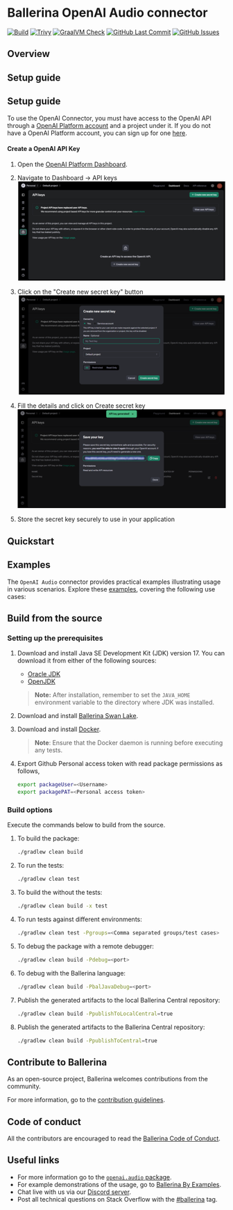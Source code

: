 # Ballerina OpenAI Audio connector

[![Build](https://github.com/e19166/module-ballerinax-openai-audio/actions/workflows/ci.yml/badge.svg)](https://github.com/e19166/module-ballerinax-openai-audio/actions/workflows/ci.yml)
[![Trivy](https://github.com/e19166/module-ballerinax-openai-audio/actions/workflows/trivy-scan.yml/badge.svg)](https://github.com/e19166/module-ballerinax-openai-audio/actions/workflows/trivy-scan.yml)
[![GraalVM Check](https://github.com/e19166/module-ballerinax-openai-audio/actions/workflows/build-with-bal-test-native.yml/badge.svg)](https://github.com/e19166/module-ballerinax-openai-audio/actions/workflows/build-with-bal-test-native.yml)
[![GitHub Last Commit](https://img.shields.io/github/last-commit/e19166/module-ballerinax-openai-audio.svg)](https://github.com/e19166/module-ballerinax-openai-audio/commits/master)
[![GitHub Issues](https://img.shields.io/github/issues/e19166/ballerina-library/module/openai.audio.svg?label=Open%20Issues)](https://github.com/e19166/ballerina-library/labels/module%openai.audio)

## Overview

[//]: # (TODO: Add overview mentioning the purpose of the module, supported REST API versions, and other high-level details.)

## Setup guide

## Setup guide

To use the OpenAI Connector, you must have access to the OpenAI API through a [OpenAI Platform account](https://platform.openai.com) and a project under it. If you do not have a OpenAI Platform account, you can sign up for one [here](https://platform.openai.com/signup).

#### Create a OpenAI API Key

1. Open the [OpenAI Platform Dashboard](https://platform.openai.com).


2. Navigate to Dashboard -> API keys
![api-key-dashboard](https://github.com/e19166/module-ballerinax-openai-audio/blob/docs/docs/setup/resources/api-key-dashboard.png)

3. Click on the "Create new secret key" button
![create-new-secret-key](https://github.com/e19166/module-ballerinax-openai-audio/blob/docs/docs/setup/resources/create-new-secrete-key.png)

4. Fill the details and click on Create secret key
![saved-key](https://github.com/e19166/module-ballerinax-openai-audio/blob/docs/docs/setup/resources/saved-key.png)


5. Store the secret key securely to use in your application 

## Quickstart

[//]: # (TODO: Add a quickstart guide to demonstrate a basic functionality of the module, including sample code snippets.)

## Examples

The `OpenAI Audio` connector provides practical examples illustrating usage in various scenarios. Explore these [examples](https://github.com/module-ballerinax-openai-audio/tree/main/examples/), covering the following use cases:

[//]: # (TODO: Add examples)

## Build from the source

### Setting up the prerequisites

1. Download and install Java SE Development Kit (JDK) version 17. You can download it from either of the following sources:

    * [Oracle JDK](https://www.oracle.com/java/technologies/downloads/)
    * [OpenJDK](https://adoptium.net/)

   > **Note:** After installation, remember to set the `JAVA_HOME` environment variable to the directory where JDK was installed.

2. Download and install [Ballerina Swan Lake](https://ballerina.io/).

3. Download and install [Docker](https://www.docker.com/get-started).

   > **Note**: Ensure that the Docker daemon is running before executing any tests.

4. Export Github Personal access token with read package permissions as follows,

    ```bash
    export packageUser=<Username>
    export packagePAT=<Personal access token>
    ```

### Build options

Execute the commands below to build from the source.

1. To build the package:

   ```bash
   ./gradlew clean build
   ```

2. To run the tests:

   ```bash
   ./gradlew clean test
   ```

3. To build the without the tests:

   ```bash
   ./gradlew clean build -x test
   ```

4. To run tests against different environments:

   ```bash
   ./gradlew clean test -Pgroups=<Comma separated groups/test cases>
   ```

5. To debug the package with a remote debugger:

   ```bash
   ./gradlew clean build -Pdebug=<port>
   ```

6. To debug with the Ballerina language:

   ```bash
   ./gradlew clean build -PbalJavaDebug=<port>
   ```

7. Publish the generated artifacts to the local Ballerina Central repository:

    ```bash
    ./gradlew clean build -PpublishToLocalCentral=true
    ```

8. Publish the generated artifacts to the Ballerina Central repository:

   ```bash
   ./gradlew clean build -PpublishToCentral=true
   ```

## Contribute to Ballerina

As an open-source project, Ballerina welcomes contributions from the community.

For more information, go to the [contribution guidelines](https://github.com/e19166/ballerina-lang/blob/master/CONTRIBUTING.md).

## Code of conduct

All the contributors are encouraged to read the [Ballerina Code of Conduct](https://ballerina.io/code-of-conduct).

## Useful links

* For more information go to the [`openai.audio` package](https://central.ballerina.io/ballerinax/openai.audio/latest).
* For example demonstrations of the usage, go to [Ballerina By Examples](https://ballerina.io/learn/by-example/).
* Chat live with us via our [Discord server](https://discord.gg/ballerinalang).
* Post all technical questions on Stack Overflow with the [#ballerina](https://stackoverflow.com/questions/tagged/ballerina) tag.